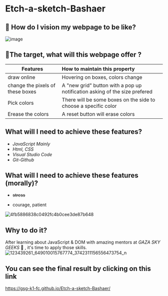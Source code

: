 # Etch-a-sketch-Bashaer
## :memo: How do I vision my webpage to be like?
![image](https://user-images.githubusercontent.com/70339752/98078860-8ec4b980-1e7b-11eb-83e8-2924b66ceec1.png)


## :rocket:The target, what will this webpage offer ? 
 | Features          | How to maintain this property            |
| ----------------- |:----------------------- |
| draw online       | Hovering on boxes, colors change  |
| change the pixels of these boxes | A "new grid" button with a pop up notification asking of the size prefered    |
| Pick colors     | There will be some boxes on the side to choose a specific color  |
| Erease the colors      | A reset button will erase colors    | 

## What will I need to achieve these features? 
 -  *JavaScript Mainly*
 -  *Html, CSS* 
-  *Visual Studio Code*
-  *Git-Github*
## What will I need to achieve these features  (morally)? 
- ~~stress~~

- courage, patient


![4fb5886838c0492fc4b0cee3de87b648](https://user-images.githubusercontent.com/70339752/98025032-dc0c4100-1e11-11eb-9f9a-03917eb86c8d.jpg)

## Why to do it? 
After learning  about JavaScript  & DOM with amazing mentors at *GAZA SKY GEEKS* :tada: , it's time to apply those skills.
![123439261_649010015767774_3742311156556473754_n](https://user-images.githubusercontent.com/70339752/98028012-28f21680-1e16-11eb-9235-7601bbcf4f57.jpg)

## You can see the final result by clicking on this link 
https://gsg-k1-fc.github.io/Etch-a-sketch-Bashaer/


